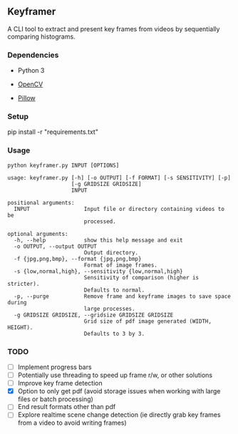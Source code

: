 ## Keyframer

A CLI tool to extract and present key frames from videos by sequentially comparing histograms.

### Dependencies

* Python 3  


* [OpenCV](https://pypi.org/project/opencv-python/)  
* [Pillow](https://pypi.org/project/Pillow/)  

### Setup

pip install -r "requirements.txt"

### Usage

`python keyframer.py INPUT [OPTIONS]`

```
usage: keyframer.py [-h] [-o OUTPUT] [-f FORMAT] [-s SENSITIVITY] [-p]
                    [-g GRIDSIZE GRIDSIZE]
                    INPUT

positional arguments:
  INPUT                 Input file or directory containing videos to be
                        processed.

optional arguments:
  -h, --help            show this help message and exit
  -o OUTPUT, --output OUTPUT
                        Output directory.
  -f {jpg,png,bmp}, --format {jpg,png,bmp}
                        Format of image frames.
  -s {low,normal,high}, --sensitivity {low,normal,high}
                        Sensitivity of comparison (higher is stricter).
                        Defaults to normal.
  -p, --purge           Remove frame and keyframe images to save space during
                        large processes.
  -g GRIDSIZE GRIDSIZE, --gridsize GRIDSIZE GRIDSIZE
                        Grid size of pdf image generated (WIDTH, HEIGHT).
                        Defaults to 3 by 3.
```

### TODO
 
- [ ] Implement progress bars  
- [ ] Potentially use threading to speed up frame r/w, or other solutions  
- [ ] Improve key frame detection  
- [x] Option to only get pdf (avoid storage issues when working with large files or batch processing)  
- [ ] End result formats other than pdf  
- [ ] Explore realtime scene change detection (ie directly grab key frames from a video to avoid writing frames)  
